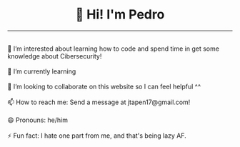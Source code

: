 <html>
  <body>
        <h1 align="center">👋 Hi! I'm Pedro </h1>
        <hr style="border: 5px black;">
        <br>👀 I’m interested about learning how to code and spend time in get some knowledge about Cibersecurity!<br>
        <br>🌱 I’m currently learning <br>
        <br>💞️ I’m looking to collaborate on this website so I can feel helpful ^^<br>
        <br>📫 How to reach me: Send a message at jtapen17@gmail.com!<br> 
        <br>😄 Pronouns: he/him<br>
        <br>⚡ Fun fact: I hate one part from me, and that's being lazy AF.<br>
  </body>   
</html>



<!---
piki17/piki17 is a ✨ special ✨ repository because its `README.md` (this file) appears on your GitHub profile.
You can click the Preview link to take a look at your changes.
--->
